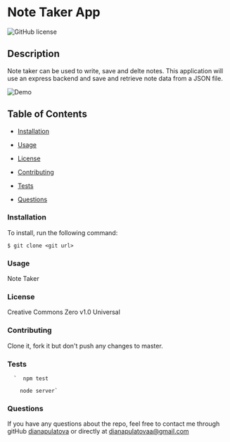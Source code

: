 # Note Taker App




  ![GitHub license](https://img.shields.io/badge/license-Creative%20Commons%20Zero%20v1.0%20Universal-blue.svg)

  ## Description
  Note taker can be used to write, save and delte notes. This application will use an express backend and save and retrieve note data from a JSON file.

  ![Demo](Demo/note-taker-demo.gif)





 


  ## Table of Contents

  * [Installation](#installation)

  * [Usage](#usage)

  * [License](#license)
 
  * [Contributing](#contributing)
   
  * [Tests](#tests)

  * [Questions](#questions)
   
 
  ### Installation

  To install, run the following command:

  ```
  $ git clone <git url>
  ```

  ### Usage
  Note Taker
  
  
  ### License
  Creative Commons Zero v1.0 Universal


  ### Contributing
  Clone it, fork it but don't push any changes to master.
  
  ### Tests
     
      
      `  npm test

        node server`
      
      

        
  ### Questions
   
  
  If you have any questions about the repo, feel free to contact me through gitHub [dianapulatova](https://github.com/dianapulatova)
  or directly at <dianapulatovaa@gmail.com>


